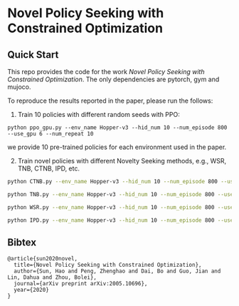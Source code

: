 # Novel Policy Seeking with Constrained Optimization


## Quick Start
This repo provides the code for the work *Novel Policy Seeking with Constrained Optimization*. The only dependencies are pytorch, gym and mujoco. 

To reproduce the results reported in the paper, please run the follows:

1. Train 10 policies with different random seeds with PPO:

```
python ppo_gpu.py --env_name Hopper-v3 --hid_num 10 --num_episode 800 --use_gpu 6 --num_repeat 10
```

we provide 10 pre-trained policies for each environment used in the paper.

2. Train novel policies with different Novelty Seeking methods, e.g., WSR, TNB, CTNB, IPD, etc.

```bash
python CTNB.py --env_name Hopper-v3 --hid_num 10 --num_episode 800 --use_gpu 7 --thres 0.6 --file_num CTNB --num_repeat 10

python TNB.py --env_name Hopper-v3 --hid_num 10 --num_episode 800 --use_gpu 6 --thres 0.0 --file_num TNB --num_repeat 10

python WSR.py --env_name Hopper-v3 --hid_num 10 --num_episode 800 --use_gpu 5 --thres 0.0 --file_num WSR --num_repeat 10 --weight 0.5

python IPD.py --env_name Hopper-v3 --hid_num 10 --num_episode 800 --use_gpu 4 --thres 0.6 --file_num IPD --num_repeat 10
```

## Bibtex

```
@article{sun2020novel,
  title={Novel Policy Seeking with Constrained Optimization},
  author={Sun, Hao and Peng, Zhenghao and Dai, Bo and Guo, Jian and Lin, Dahua and Zhou, Bolei},
  journal={arXiv preprint arXiv:2005.10696},
  year={2020}
}
```
